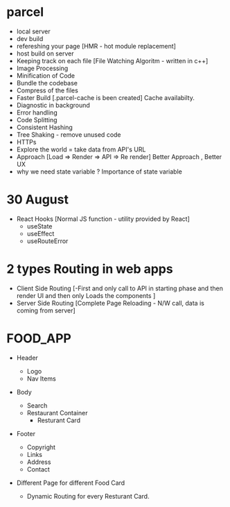 # parcel
- local server 
- dev build
- refereshing your page [HMR - hot module replacement]
- host build on server 
-  Keeping track on each file [File Watching Algoritm - written in c++]
- Image Processing
- Minification of Code 
- Bundle the codebase
- Compress of the files 
- Faster Build [.parcel-cache is been created] Cache availabilty.
- Diagnostic in background
- Error handling
- Code Splitting 
- Consistent Hashing 
- Tree Shaking - remove unused code 
- HTTPs
- Explore the world = take data from API's URL
- Approach [Load => Render => API => Re render] Better Approach , Better UX
- why we need state variable ? Importance of state variable 

# 30 August
- React Hooks [Normal JS function - utility provided by React]
    - useState
    - useEffect
    - useRouteError

# 2 types Routing in web apps
- Client Side Routing [-First and only call to API in starting phase and then render UI and then only Loads the components ]
- Server Side Routing [Complete Page Reloading - N/W call, data is coming from server]



# FOOD_APP
- Header
    - Logo 
    - Nav Items
- Body
    - Search 
    - Restaurant Container
        - Resturant Card
- Footer
    - Copyright
    - Links
    - Address
    - Contact



- Different Page for different Food Card
    - Dynamic Routing for every Resturant Card.


